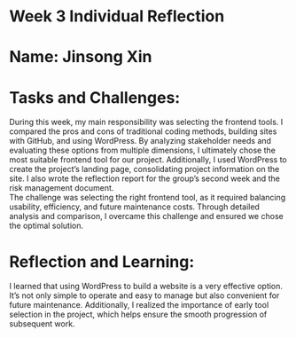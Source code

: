 

# Week 3 Individual Reflection
# Name: Jinsong Xin

# Tasks and Challenges: 
During this week, my main responsibility was selecting the frontend tools. I compared the pros and cons of traditional coding methods, building sites with GitHub, and using WordPress. By analyzing stakeholder needs and evaluating these options from multiple dimensions, I ultimately chose the most suitable frontend tool for our project. Additionally, I used WordPress to create the project’s landing page, consolidating project information on the site. I also wrote the reflection report for the group’s second week and the risk management document.  
The challenge was selecting the right frontend tool, as it required balancing usability, efficiency, and future maintenance costs. Through detailed analysis and comparison, I overcame this challenge and ensured we chose the optimal solution.

# Reflection and Learning:
I learned that using WordPress to build a website is a very effective option. It’s not only simple to operate and easy to manage but also convenient for future maintenance. Additionally, I realized the importance of early tool selection in the project, which helps ensure the smooth progression of subsequent work.


